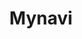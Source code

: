 ---
layout: company
title: "Mynavi"
legal_name: "Mynavi Corporation"
japanese_name: "株式会社マイナビ"
summary: "Mynavi Corporation is a major Japanese company that specializes in providing information about job hunting, job changes, further education, and human resources. The company was founded in 1973 as Mainichi Communications Inc., and changed its name to Mynavi Corporation on October 1, 2011. Mynavi is recognized as a group company of the Mainichi Shimbun group, with common health insurance and other affiliations. However, the Mainichi Shimbun's shareholding ratio in Mynavi is less than 10%, and the two companies have only a slight capital connection."
industries: "Human Resources & Advertising"
ipo_status: "Private company"
ipo_date: 
founding_date: 1973-08-15
founders: "Mainichi Shimbun (as Mainichi Communications Inc.)"
hq: "Hitotsubashi 1-1-1, Chiyoda-ku, Tokyo, Japan"
employees: "Around 7,000"
ticker_symbol: N/A
website: https://www.mynavi.jp/eng/
wikipedia: https://ja.wikipedia.org/wiki/マイナビ
twitter: mynavi_PR
parent_company_name: N/A
parent_company_url: 
permalink: /companies/mynavi
---